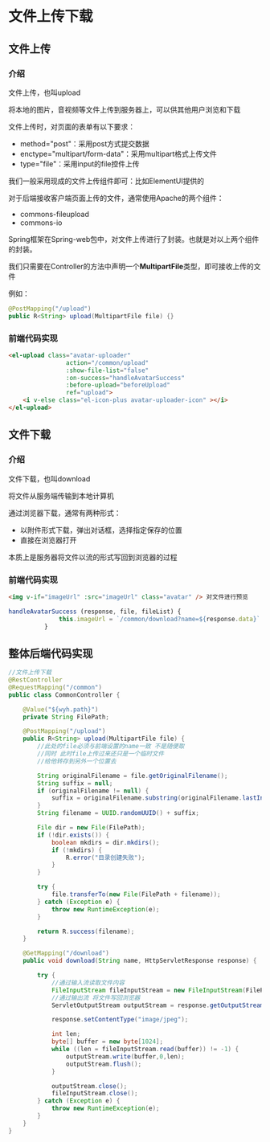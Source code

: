# 文件上传下载



## 文件上传

### 介绍

文件上传，也叫upload

将本地的图片，音视频等文件上传到服务器上，可以供其他用户浏览和下载



文件上传时，对页面的表单有以下要求：

* method="post"：采用post方式提交数据
* enctype="multipart/form-data"：采用multipart格式上传文件
* type="file"：采用input的file控件上传



我们一般采用现成的文件上传组件即可：比如ElementUI提供的



对于后端接收客户端页面上传的文件，通常使用Apache的两个组件：

* commons-fileupload
* commons-io



Spring框架在Spring-web包中，对文件上传进行了封装。也就是对以上两个组件的封装。

我们只需要在Controller的方法中声明一个**MultipartFile**类型，即可接收上传的文件

例如：

```java
@PostMapping("/upload")
public R<String> upload(MultipartFile file) {}
```



### 前端代码实现

```html
<el-upload class="avatar-uploader"
                action="/common/upload"
                :show-file-list="false"
                :on-success="handleAvatarSuccess"
                :before-upload="beforeUpload"
                ref="upload">
    <i v-else class="el-icon-plus avatar-uploader-icon" ></i>
</el-upload>
```







## 文件下载

### 介绍

文件下载，也叫download

将文件从服务端传输到本地计算机



通过浏览器下载，通常有两种形式：

* 以附件形式下载，弹出对话框，选择指定保存的位置
* 直接在浏览器打开



本质上是服务器将文件以流的形式写回到浏览器的过程





### 前端代码实现

```Html
<img v-if="imageUrl" :src="imageUrl" class="avatar" /> 对文件进行预览
```

```js
handleAvatarSuccess (response, file, fileList) {
              this.imageUrl = `/common/download?name=${response.data}`
          }
```





## 整体后端代码实现

```java
//文件上传下载
@RestController
@RequestMapping("/common")
public class CommonController {

    @Value("${wyh.path}")
    private String FilePath;

    @PostMapping("/upload")
    public R<String> upload(MultipartFile file) {
        //此处的file必须与前端设置的name一致 不是随便取
        //同时 此时file上传过来还只是一个临时文件
        //给他转存到另外一个位置去

        String originalFilename = file.getOriginalFilename();
        String suffix = null;
        if (originalFilename != null) {
            suffix = originalFilename.substring(originalFilename.lastIndexOf("."));
        }
        String filename = UUID.randomUUID() + suffix;

        File dir = new File(FilePath);
        if (!dir.exists()) {
            boolean mkdirs = dir.mkdirs();
            if (!mkdirs) {
                R.error("目录创建失败");
            }
        }

        try {
            file.transferTo(new File(FilePath + filename));
        } catch (Exception e) {
            throw new RuntimeException(e);
        }

        return R.success(filename);
    }

    @GetMapping("/download")
    public void download(String name, HttpServletResponse response) {

        try {
            //通过输入流读取文件内容
            FileInputStream fileInputStream = new FileInputStream(FilePath + name);
            //通过输出流 将文件写回浏览器
            ServletOutputStream outputStream = response.getOutputStream();

            response.setContentType("image/jpeg");

            int len;
            byte[] buffer = new byte[1024];
            while ((len = fileInputStream.read(buffer)) != -1) {
                outputStream.write(buffer,0,len);
                outputStream.flush();
            }

            outputStream.close();
            fileInputStream.close();
        } catch (Exception e) {
            throw new RuntimeException(e);
        }
    }
}
```





